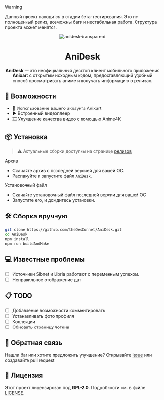 > [!WARNING]  
> Данный проект находится в стадии бета-тестирования. Это не полноценный релиз, возможны баги и нестабильная работа. Структура проекта может менятся.

<div align="center">

![anidesk-transparent](https://github.com/user-attachments/assets/497e25a6-751c-4f98-bd60-faec3ab1e69d)

# AniDesk
**AniDesk** — это неофициальный десктоп клиент мобильного приложения **Anixart** с открытым исходным кодом, предоставляющий удобный способ просматривать аниме и получать информацию о релизах.

</div>

## 🔧 Возможности

- 🔐 Использование вашего аккаунта Anixart  
- ▶️ Встроенный видеоплеер  
- 🎞️ Улучшение качества видео с помощью Anime4K  

## 📦 Установка

> ⚠️ Актуальные сборки доступны на странице [релизов](https://github.com/theDesConnet/AniDesk/releases)

Архив
  - Скачайте архив с последней версией для вашей ОС.
  - Распакуйте и запустите файл `AniDesk`.

Установочный файл
 - Скачайте установочный файл последней версии для вашей ОС
 - Запустите его, и дождитесь установки.

## 🛠️ Сборка вручную

```bash
git clone https://github.com/theDesConnet/AniDesk.git
cd AniDesk
npm install
npm run buildAndMake
```

## 💻 Известные проблемы

- [ ] Источники Sibnet и Libria работают с переменным успехом.
- [ ] Неправильное отображение дат

## 📋 TODO
- [ ] Добавление возможности комментировать
- [ ] Устанавливать фото профиля
- [ ] Коллекции
- [ ] Обновить страницу логина

## 💬 Обратная связь

Нашли баг или хотите предложить улучшение? Открывайте [issue](https://github.com/theDesConnet/AniDesk/issues "issue") или создавайте pull request.

## 📜 Лицензия

Этот проект лицензирован под **GPL-2.0**. Подробности см. в файле [LICENSE](LICENSE).
